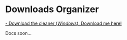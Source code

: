 # Downloads Organizer

<a href="https://github.com/iuritorres/downloads-organizer/blob/main/dist/Cleaner.exe" download> - Download the cleaner (<i>Windows</i>): Download me here!</a>

Docs soon...
